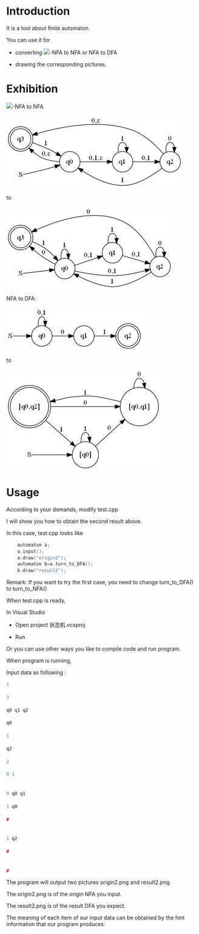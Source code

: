 # Introduction

It is a tool about finite automaton.

You can use it for

 - converting ![](http://latex.codecogs.com/gif.latex?\\varepsilon)-NFA to NFA or NFA to DFA

 - drawing the corresponding pictures.

# Exhibition

![](http://latex.codecogs.com/gif.latex?\\varepsilon)-NFA to NFA

![](origin.png)

to

![](result.png)

NFA to DFA:

![](origin2.png)

to

![](result2.png)

# Usage

According to your demands, modify test.cpp

I will show you how to obtain the second result above.

In this case, test.cpp looks like

``` cpp
    automaton a;
    a.input();
    a.draw("origin2");
    automaton b=a.turn_to_DFA();
    b.draw("result2");
```

Remark: If you want to try the first case, you need to change turn_to_DFA() to turn_to_NFA()

When test.cpp is ready,

In Visual Studio

 - Open project 状态机.vcxproj

 - Run

Or you can use other ways you like to compile code and run program.

When program is running,

Input data as following :
``` cpp
1

3

q0 q1 q2

q0

1

q2

2

0 1


0 q0 q1

1 q0

#


1 q2

#


#
```

The program will output two pictures origin2.png and result2.png.

The origin2.png is of the origin NFA you input.

The result2.png is of the result DFA you expect.

The meaning of each item of our input data can be obtained by the hint information that our program produces.